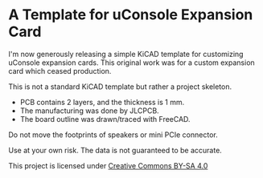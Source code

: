 # A Template for uConsole Expansion Card

I'm now generously releasing a simple KiCAD template for customizing uConsole expansion cards. This original work was for a custom expansion card which ceased production.

This is not a standard KiCAD template but rather a project skeleton.

- PCB contains 2 layers, and the thickness is 1 mm.
- The manufacturing was done by JLCPCB.
- The board outline was drawn/traced with FreeCAD.

Do not move the footprints of speakers or mini PCIe connector.

Use at your own risk. The data is not guaranteed to be accurate.

This project is licensed under [Creative Commons BY-SA 4.0](https://creativecommons.org/licenses/by-sa/4.0/)
